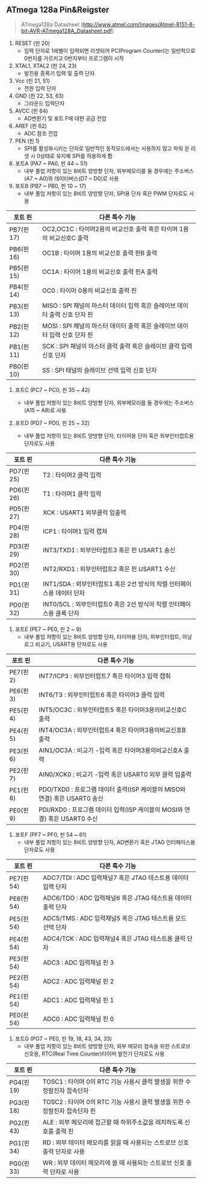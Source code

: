 ATmega 128a Pin&Reigster
---------------

> ATmega128a Datasheet (http://www.atmel.com/Images/Atmel-8151-8-bit-AVR-ATmega128A_Datasheet.pdf)

1.	RESET (핀 20)
	-	입력 단자로 1레벨이 입력되면 리셋되어 PC(Program Counter)는 일반적으로 0번지를 가르키고 0번지부터 프로그램이 시작
2.	XTAL1, XTAL2 (핀 24, 23)
	-	발진용 증폭기 입력 및 출력 단자
3.	Vcc (핀 21, 51)
	-	전원 입력 단자
4.	GND (핀 22, 53, 63)
	-	그라운드 입력단자
5.	AVCC (핀 64)
	-	AD변환기 및 포트 F에 대한 공급 전압
6.	AREF (핀 62)
	-	ADC 참조 전압
7.	PEN (핀 1)
	-	SPI를 활성화시키는 단자로 일반적인 동작모드에서는 사용하지 않고 파워 온 리셋 시 0상태로 유지해 SPI를 허용하게 함  
8.	포트A (PA7 ~ PA0, 핀 44 ~ 51)
	-	내부 풀업 저항이 있는 8비트 양방향 단자, 외부메모리를 둘 경우에는 주소버스(A7 ~ A0)와 데이터버스(D7 ~ D0)로 사용  
9.	포트B (PB7 ~ PB0, 핀 10 ~ 17)
	-	내부 풀업 저항이 있는 8비트 양방향 단자, SPI용 단자 혹은 PWM 단자로도 사용

| 포트 핀   | 다른 특수 기능                                                              |
|-----------|-----------------------------------------------------------------------------|
| PB7(핀17) | OC2,OC1C : 타이머2용의 비교신호 출력 혹은 타이머 1용의 비교신호C 출력       |
| PB6(핀16) | OC1B : 타이머 1용의 비교신호 출력 핀B 출력                                  |
| PB5(핀15) | OC1A : 타이머 1용의 비교신호 출력 핀A 출력                                  |
| PB4(핀14) | OC0 : 타이머 0용의 비교신호 출력 핀                                         |
| PB3(핀13) | MISO : SPI 채널의 마스터 데이터 입력 혹은 슬레이브 데이터 출력 신호 단자 핀 |
| PB2(핀12) | MOSI : SPI 채널의 마스터 데이터 출력 혹은 슬레이브 데이터 입력 신호 단자 핀 |
| PB1(핀11) | SCK : SPI 채널의 마스터 클럭 출력 혹은 슬레이브 클럭 입력 신호 단자         |
| PB0(핀10) | SS : SPI 태널의 슬레이브 선택 입력 신호 단자                                |

1.	포트C (PC7 ~ PC0, 핀 35 ~ 42)

	-	내부 풀업 저항이 있는 8비트 양방향 단자, 외부메모리를 둘 경우에는 주소버스(A15 ~ A8)로 사용

2.	포트D (PD7 ~ PD0, 핀 25 ~ 32)

	-	내부 풀업 저항이 있는 8비트 양방향 단자, 타이머용 단자 혹은 외부인터럽트용 단자로도 사용

| 포트 핀   | 다른 특수 기능                                                         |
|-----------|------------------------------------------------------------------------|
| PD7(핀25) | T2 : 타이머2 클럭 입력                                                 |
| PD6(핀26) | T1 : 타이머1 클럭 입력                                                 |
| PD5(핀27) | XCK : USART1 외부클럭 입출력                                           |
| PD4(핀28) | ICP1 : 타이머1 입력 캡쳐                                               |
| PD3(핀29) | INT3/TXD1 : 외부인터럽트3 혹은 핀 USART1 송신                          |
| PD2(핀30) | INT2/RXD1 : 외부인터럽트2 혹은 핀 USART1 수신                          |
| PD1(핀31) | INT1/SDA : 외부인터럽트1 혹은 2선 방식의 직렬 인터페이스용 데이터 단자 |
| PD0(핀32) | INT0/SCL : 외부인터럽트0 혹은 2선 방식의 직렬 인터페이스용 클록 단자   |

1.	포트E (PE7 ~ PE0, 핀 2 ~ 9)
	-	내부 풀업 저항이 있는 8비트 양방향 단자, 타이머용 단자, 외부인터럽트, 아날로그 비교기, USART용 단자로도 사용

| 포트 핀  | 다른 특수 기능                                                             |
|----------|----------------------------------------------------------------------------|
| PE7(핀2) | INT7/ICP3 : 외부인터럽트7 혹은 타이머3 입력 캡춰                           |
| PE6(핀3) | INT6/T3 : 외부인터럽트6 혹은 타이머3 클럭 입력                             |
| PE5(핀4) | INT5/OC3C : 외부인터럽트5 혹은 타이머3용의비교신호C 출력                   |
| PE4(핀5) | INT4/OC3A : 외부인터럽트4 혹은 타이머3용의비교신호B 출력                   |
| PE3(핀6) | AIN1/OC3A : 비교기 -입력 혹은 타이머3용의비교신호A 출력                    |
| PE2(핀7) | AIN0/XCK0 : 비교기 -입력 혹은 USART0 외부 클럭 입출력                      |
| PE1(핀8) | PDO/TXD0 : 프로그램 데이터 출력(ISP 케이블의 MISO와 연결) 혹은 USART0 송신 |
| PE0(핀9) | PDI/RXD0 : 프로그램 데이터 입력(ISP 케이블의 MOSI와 연결) 혹은 USART0 수신 |

1.	포트F (PF7 ~ PF0, 핀 54 ~ 61)
	-	내부 풀업 저항이 있는 8비트 양방향 단자, AD변환기 혹은 JTAG 인터페이스용 단자로도 사용

| 포트 핀   | 다른 특수 기능                                               |
|-----------|--------------------------------------------------------------|
| PE7(핀54) | ADC7/TDI : ADC 입력채널7 혹은 JTAG 테스트용 데이터 입력 단자 |
| PE6(핀54) | ADC6/TDO : ADC 입력채널6 혹은 JTAG 테스트용 데이터 출력 단자 |
| PE5(핀54) | ADC5/TMS : ADC 입력채널5 혹은 JTAG 테스트용 모드 선택 단자   |
| PE4(핀54) | ADC4/TCK : ADC 입력채널4 혹은 JTAG 테스트용 클럭 단자        |
| PE3(핀54) | ADC3 : ADC 입력채널 핀 3                                     |
| PE2(핀54) | ADC2 : ADC 입력채널 핀 2                                     |
| PE1(핀54) | ADC1 : ADC 입력채널 핀 1                                     |
| PE0(핀54) | ADC0 : ADC 입력채널 핀 0                                     |

1.	포트G (PG7 ~ PE0, 핀 19, 18, 43, 34, 33)
	-	내부 풀업 저항이 있는 8비트 양방향 단자, 외부 메모리 접속을 위한 스트로브 신호용, RTC(Real Time Counter)타이머 발진기 단자로도 사용

| 포트 핀   | 다른 특수 기능                                                             |
|-----------|----------------------------------------------------------------------------|
| PG4(핀19) | TOSC1 : 타이머 0의 RTC 기능 사용시 클럭 발생을 위한 수정발진자 접속단자    |
| PG3(핀18) | TOSC2 : 타이머 0의 RTC 기능 사용시 클럭 발생을 위한 수정발진자 접속단자 핀 |
| PG2(핀43) | ALE : 외부 메모리에 접근할 때 하위주소값을 래치하도록 신호를 출력 핀       |
| PG1(핀34) | RD : 외부 테이터 메모리를 읽을 때 사용되는 스트로브 신호 출력 단자로 사용  |
| PG0(핀33) | WR : 외부 데이터 메모리에 쓸 때 사용되는 스트로브 신호 출력 단자로 사용    |
